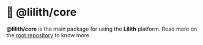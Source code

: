 # 🧵 @lilith/core

**@lilith/core** is the main package for using the **Lilith** platform. Read more on the [root repository](https://github.com/Noelware/Lilith/blob/master/README.md) to know more.
